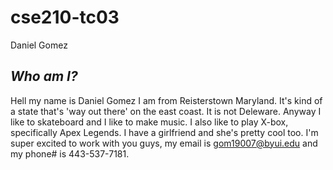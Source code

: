 # cse210-tc03

Daniel Gomez

## _Who am I?_
Hell my name is Daniel Gomez I am from Reisterstown Maryland. It's kind of a state that's 'way out there' on the east coast. It is not Deleware. Anyway I like to skateboard and I like to make music. I also like to play X-box, specifically Apex Legends. I have a girlfriend and she's pretty cool too. I'm super excited to work with you guys, my email is gom19007@byui.edu and my phone# is 443-537-7181.